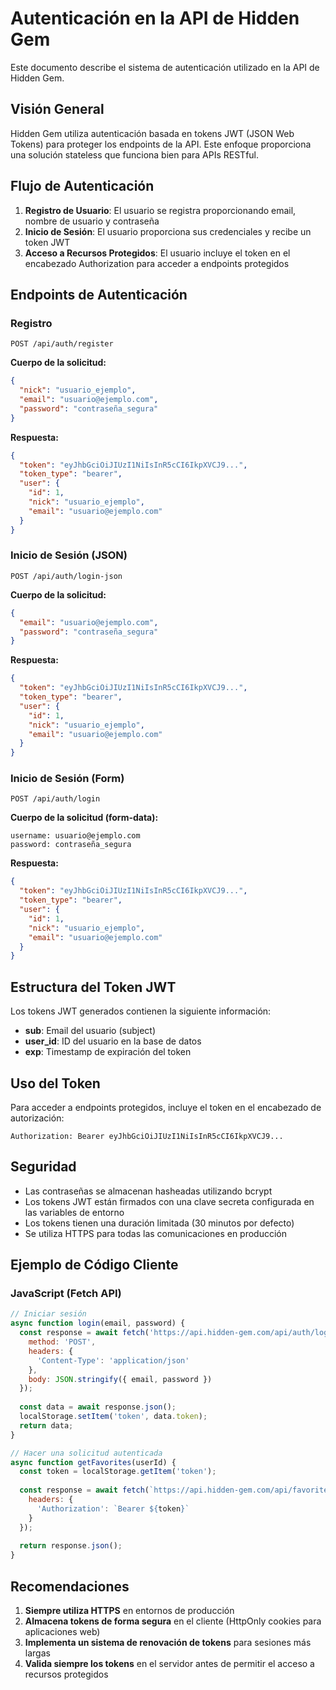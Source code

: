 # Autenticación en la API de Hidden Gem

Este documento describe el sistema de autenticación utilizado en la API de Hidden Gem.

## Visión General

Hidden Gem utiliza autenticación basada en tokens JWT (JSON Web Tokens) para proteger los endpoints de la API. Este enfoque proporciona una solución stateless que funciona bien para APIs RESTful.

## Flujo de Autenticación

1. **Registro de Usuario**: El usuario se registra proporcionando email, nombre de usuario y contraseña
2. **Inicio de Sesión**: El usuario proporciona sus credenciales y recibe un token JWT
3. **Acceso a Recursos Protegidos**: El usuario incluye el token en el encabezado Authorization para acceder a endpoints protegidos

## Endpoints de Autenticación

### Registro

```
POST /api/auth/register
```

**Cuerpo de la solicitud:**
```json
{
  "nick": "usuario_ejemplo",
  "email": "usuario@ejemplo.com",
  "password": "contraseña_segura"
}
```

**Respuesta:**
```json
{
  "token": "eyJhbGciOiJIUzI1NiIsInR5cCI6IkpXVCJ9...",
  "token_type": "bearer",
  "user": {
    "id": 1,
    "nick": "usuario_ejemplo",
    "email": "usuario@ejemplo.com"
  }
}
```

### Inicio de Sesión (JSON)

```
POST /api/auth/login-json
```

**Cuerpo de la solicitud:**
```json
{
  "email": "usuario@ejemplo.com",
  "password": "contraseña_segura"
}
```

**Respuesta:**
```json
{
  "token": "eyJhbGciOiJIUzI1NiIsInR5cCI6IkpXVCJ9...",
  "token_type": "bearer",
  "user": {
    "id": 1,
    "nick": "usuario_ejemplo",
    "email": "usuario@ejemplo.com"
  }
}
```

### Inicio de Sesión (Form)

```
POST /api/auth/login
```

**Cuerpo de la solicitud (form-data):**
```
username: usuario@ejemplo.com
password: contraseña_segura
```

**Respuesta:**
```json
{
  "token": "eyJhbGciOiJIUzI1NiIsInR5cCI6IkpXVCJ9...",
  "token_type": "bearer",
  "user": {
    "id": 1,
    "nick": "usuario_ejemplo",
    "email": "usuario@ejemplo.com"
  }
}
```

## Estructura del Token JWT

Los tokens JWT generados contienen la siguiente información:

- **sub**: Email del usuario (subject)
- **user_id**: ID del usuario en la base de datos
- **exp**: Timestamp de expiración del token

## Uso del Token

Para acceder a endpoints protegidos, incluye el token en el encabezado de autorización:

```
Authorization: Bearer eyJhbGciOiJIUzI1NiIsInR5cCI6IkpXVCJ9...
```

## Seguridad

- Las contraseñas se almacenan hasheadas utilizando bcrypt
- Los tokens JWT están firmados con una clave secreta configurada en las variables de entorno
- Los tokens tienen una duración limitada (30 minutos por defecto)
- Se utiliza HTTPS para todas las comunicaciones en producción

## Ejemplo de Código Cliente

### JavaScript (Fetch API)

```javascript
// Iniciar sesión
async function login(email, password) {
  const response = await fetch('https://api.hidden-gem.com/api/auth/login-json', {
    method: 'POST',
    headers: {
      'Content-Type': 'application/json'
    },
    body: JSON.stringify({ email, password })
  });
  
  const data = await response.json();
  localStorage.setItem('token', data.token);
  return data;
}

// Hacer una solicitud autenticada
async function getFavorites(userId) {
  const token = localStorage.getItem('token');
  
  const response = await fetch(`https://api.hidden-gem.com/api/favorite-games/user/${userId}`, {
    headers: {
      'Authorization': `Bearer ${token}`
    }
  });
  
  return response.json();
}
```

## Recomendaciones

1. **Siempre utiliza HTTPS** en entornos de producción
2. **Almacena tokens de forma segura** en el cliente (HttpOnly cookies para aplicaciones web)
3. **Implementa un sistema de renovación de tokens** para sesiones más largas
4. **Valida siempre los tokens** en el servidor antes de permitir el acceso a recursos protegidos